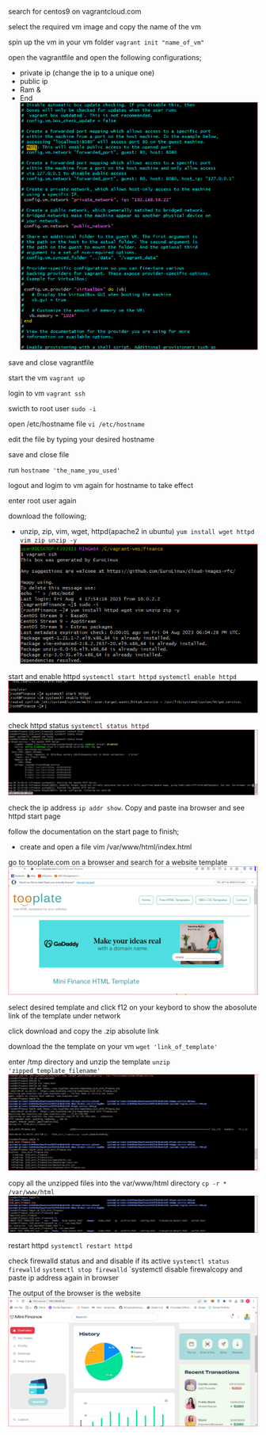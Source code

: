 search for centos9 on vagrantcloud.com 

select the required vm image and copy the name of the vm

spin up the vm in your vm folder `vagrant init "name_of_vm"`

open the vagrantfile and open the following configurations;
- private ip (change the ip to a unique one)
- public ip
- Ram &
- End ![](./imgs/edit-vagrantFile.PNG)

save and close vagrantfile

start the vm `vagrant up`

login to vm `vagrant ssh`

swicth to root user `sudo -i`

open /etc/hostname file `vi /etc/hostname`

edit the file by typing your desired hostname

save and close file

run `hostname 'the_name_you_used'`

logout and logim to vm again for hostname to take effect

enter root user again

download the following;

- unzip, zip, vim, wget, httpd(apache2 in ubuntu) `yum install wget httpd vim zip unzip -y`![](./imgs/installations.PNG)

start and enable httpd `systemctl start httpd` `systemctl enable httpd` ![](./imgs/start-enableHttpd.PNG)

check httpd status `systemctl status httpd`![](./imgs/httpd-status.PNG)

check the ip address `ip addr show`. Copy and paste ina browser and see httpd start page

follow the documentation on the start page to finish;
- create and open a file vim /var/www/html/index.html

go to tooplate.com on a browser and search for a website template ![](./imgs/tooplate.PNG)

select desired template and click f12 on your keybord to show the abosolute link of the template under network

click download and copy the .zip absolute link

download the the template on your vm `wget 'link_of_template'`

enter /tmp directory and unzip the template `unzip 'zipped_template_filename'` ![](./imgs/dwnld-unzip.PNG)

copy all the unzipped files into the var/www/html directory `cp -r * /var/www/html`![](./imgs/var-www-html.PNG)

restart httpd `systemctl restart httpd`

check firewalld status and and disable if its active `systemctl status firewalld` `systemctl stop firewalld` `systemctl disable firewalcopy and paste ip address again in browser

The output of the browser is the website![](./imgs/webpage-access.PNG)






